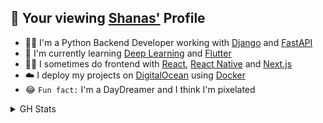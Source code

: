 ## 👋 Your viewing [Shanas'](https://scribbles.mrshanas.me) Profile
 * 🧑‍💻 I&apos;m a Python Backend Developer working with [Django](https://www.djangoproject.com) and [FastAPI](https://fastapi.tiangolo.com)
 * 🏫 I&apos;m currently learning [Deep Learning](https://tensorflow.org) and [Flutter](https://flutter.dev)
 * 🤷‍♂️ I sometimes do frontend with [React](https://react.dev), [React Native](https://reactnative.dev) and [Next.js](https://beta.nextjs.org)
 * ☁️ I deploy my projects on [DigitalOcean](https://cloud.digitalocean.com) using [Docker](https://hub.docker.com)
 * 😂 `Fun fact:` I&apos;m a DayDreamer and I think I&apos;m pixelated

<details>
 <summary>GH Stats</summary>

<p><img align="left" src="https://github-readme-stats.vercel.app/api/top-langs?username=mrshanas&layout=compact&theme=react&hide_border=true&bg_color=0D1117&count_private=true&langs_count=10&hide=ejs,css,html,procfile,tex,swift,kotlin,objective-c,vue,javascript,php,shell" alt="mrshanas" /></p>

<p>&nbsp;<img align="center" src="https://github-readme-stats.vercel.app/api?username=mrshanas&count_private=true&show_icons=true&theme=react&hide_border=true&bg_color=0D1117" alt="mrshanas" /></p>

 <a href="https://holopin.io/@mrshanas" target="_blank">
    <img src="https://holopin.me/mrshanas" alt="@mrshanas's Holopin board"/>
  </a>

</details>
